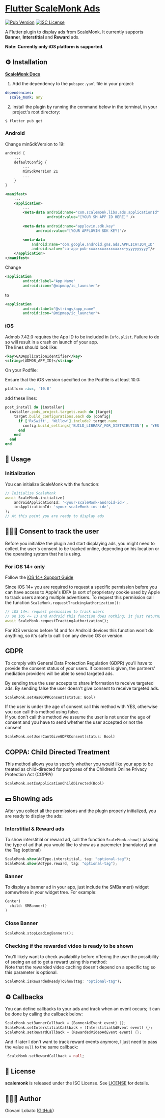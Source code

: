 # [Flutter ScaleMonk Ads](https://scalemonk.github.io/mediation-docs/#/)

[![Pub Version](https://img.shields.io/pub/v/scale_monk?color=blue)](https://pub.dev/packages/scale_monk)
[![ISC License](https://img.shields.io/npm/l/vimdb?color=important)](LICENSE)

A Flutter plugin to display ads from ScaleMonk. It currently supports __Banner__, __Interstitial__ and __Reward__ ads.

**Note: Currently only iOS platform is supported.**

## ⚙️ Installation

**[ScaleMonk Docs](https://scalemonk.github.io/mediation-docs/#/)**

1. Add the dependency to the `pubspec.yaml` file in your project:

```yaml
dependencies:
  scale_monk: any
```

2. Install the plugin by running the command below in the terminal, in your project's root directory:

```
$ flutter pub get
```

### Android

Change minSdkVersion to 19:

```xml
android {
    ...
    defaultConfig {
        ...
        minSdkVersion 21
        ...
    }
}
```

```xml
<manifest>
    ...
    <application>
        ...
        <meta-data android:name="com.scalemonk.libs.ads.applicationId" 
                   android:value="[YOUR SM APP ID HERE]" />
        
        <meta-data android:name="applovin.sdk.key" 
              android:value="[YOUR APPLOVIN SDK KEY]"/>

        <meta-data
            android:name="com.google.android.gms.ads.APPLICATION_ID"
            android:value="ca-app-pub-xxxxxxxxxxxxxxxx~yyyyyyyyyy"/>
    </application>
</manifest>
```

Change 
```xml
<application
        android:label="App Name" 
        android:icon="@mipmap/ic_launcher">
```
to 
```xml
<application
        android:label="@strings/app_name" 
        android:icon="@mipmap/ic_launcher">
```

### iOS

Admob 7.42.0 requires the App ID to be included in `Info.plist`. Failure to do so will result in a crash on launch of your app.\
The lines should look like:
```xml
<key>GADApplicationIdentifier</key>
<string>[ADMOB_APP_ID]</string>
```

On your Podfile:

Ensure that the iOS version specified on the Podfile is at least 10.0:

```ruby
platform :ios, '10.0'
```

add these lines:

```ruby
post_install do |installer|
  installer.pods_project.targets.each do |target|
    target.build_configurations.each do |config|
      if ['RxSwift', 'Willow'].include? target.name
        config.build_settings['BUILD_LIBRARY_FOR_DISTRIBUTION'] = 'YES'
      end
    end
  end
end
```

## 📱 Usage

### Initialization

You can initialize ScaleMonk with the function:

```dart
// Initialize ScaleMonk
await ScaleMonk.initialize(
    androidApplicationId: '<your-scaleMonk-android-id>',
    iosApplicationId: '<your-scaleMonk-ios-id>',
);
// At this point you are ready to display ads
```

## 👮🏾‍♂️ Consent to track the user

Before you initialize the plugin and start displaying ads, you might need to collect the user's consent to be tracked online, depending on his location or the operating system that he is using.

### For iOS 14+ only

Follow the [iOS 14+ Support Guide](https://scalemonk.github.io/mediation-docs/#/mediation-sdk-ios/ios14?id=ios-14-support)


Since iOS 14+ you are required to request a specific permission before you can have access to Apple's IDFA (a sort of proprietary cookie used by Apple to track users among multiple advertisers. To request this permission call the function `ScaleMonk.requestTrackingAuthorization()`:

```dart
// iOS 14+: request permission to track users
// on iOS <= 13 and Android this function does nothing; it just returns true
await ScaleMonk.requestTrackingAuthorization();
```

For iOS versions before 14 and for Android devices this function won't do anything, so it's safe to call it on any device OS or version.

## GDPR

To comply with General Data Protection Regulation (GDPR) you'll have to provide the consent status of your users. If consent is given, the partners' mediation providers will be able to send targeted ads.

By sending true the user accepts to share information to receive targeted ads. By sending false the user doesn't give consent to receive targeted ads.

```dart
ScaleMonk.setHasGDPRConsent(status: Bool)
```

If the user is under the age of consent call this method with YES, otherwise you can call this method using false.\
If you don't call this method we assume the user is not under the age of consent and you have to send whether the user accepted or not the consent
```dart
ScaleMonk.setUserCantGiveGDPRConsent(status: Bool)
```

## COPPA: Child Directed Treatment

This method allows you to specify whether you would like your app to be treated as child-directed for purposes of the Children’s Online Privacy Protection Act (COPPA)

```dart
ScaleMonk.setIsApplicationChildDirected(Bool)
```

## 💵 Showing ads

After you collect all the permissions and the plugin properly initialized, you are ready to display the ads:

### Interstitial & Reward ads

To show interstitial or reward ad, call the function `ScaleMonk.show()` passing the type of ad that you would like to show as a paremeter (mandatory) and the Tag (optional)

```dart
ScaleMonk.show(AdType.interstitial, tag: "optional-tag");
ScaleMonk.show(AdType.reward, tag: "optional-tag");
```

### Banner

To display a banner ad in your app, just include the SMBanner() widget somewhere in your widget tree. For example:

```dart
Center(
  child: SMBanner()
)
```

### Close Banner

```dart
ScaleMonk.stopLoadingBanners();
```

### Checking if the rewarded video is ready to be shown

You'll likely want to check availability before offering the user the possibility of seeing an ad to get a reward using this method:\
Note that the rewarded video caching doesn't depend on a specific tag so this parameter is optional.

```dart
ScaleMonk.isRewardedReadyToShow(tag: "optional-tag");
```

## ♻️ Callbacks

You can define callbacks to your ads and track when an event occurs; it can be done by calling the callback below:

```dart
ScaleMonk.setBannerCallback = (BannerAdEvent event) {};
ScaleMonk.setInterstitialCallback = (InterstitialAdEvent event) {};
ScaleMonk.setRewardCallback = (RewardedVideoAdEvent event) {};
```

And if later I don't want to track reward events anymore, I just need to pass the value `null` to the same callback:

```dart
 ScaleMonk.setRewardCallback = null;
```

## 📝 License

**scalemonk** is released under the ISC License. See [LICENSE](LICENSE) for details.

## 👨🏾‍💻 Author

Giovani Lobato ([GitHub](https://github.com/thize))
